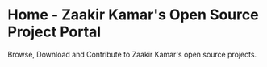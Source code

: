 # Home - Zaakir Kamar's Open Source Project Portal

Browse, Download and Contribute to Zaakir Kamar's open source projects. 
